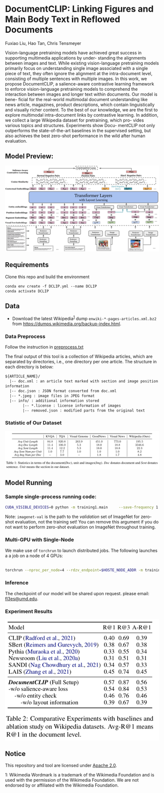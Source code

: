# DocumentCLIP: Linking Figures and Main Body Text in Reflowed Documents
Fuxiao Liu, Hao Tan, Chris Tensmeyer

Vision-language pretraining models have achieved great
success in supporting multimedia applications by under-
standing the alignments between images and text. While
existing vision-language pretraining models primarily focus
on understanding single image associated with a single piece
of text, they often ignore the alignment at the intra-document
level, consisting of multiple sentences with multiple images.
In this work, we propose DocumentCLIP, a salience-aware
contrastive learning framework to enforce vision-language
pretraining models to comprehend the interaction between
images and longer text within documents. Our model is bene-
ficial for the real-world multimodal document understanding
like news article, magazines, product descriptions, which
contain linguistically and visually richer content. To the
best of our knowledge, we are the first to explore multimodal
intra-document links by contrastive learning. In addition, we
collect a large Wikipedia dataset for pretraining, which pro-
vides various topics and structures. Experiments show Docu-
mentCLIP not only outperforms the state-of-the-art baselines
in the supervised setting, but also achieves the best zero-shot
performance in the wild after human evaluation.

## Model Preview:
![DocumentCLIP Model!](./model.png)

## Requirements
Clone this repo and build the environment

```
conda env create -f DCLIP.yml --name DCLIP
conda activate DCLIP
```

## Data

- Download the latest Wikipedia<sup>[1](#footnote1)</sup> dump `enwiki-*-pages-articles.xml.bz2` from https://dumps.wikimedia.org/backup-index.html.

### Data Preprocess
Follow the instruction in [preprocess.txt](./Data/instruction.txt)

The final output of this tool is a collection of Wikipedia articles, which are separated by directories, i.e., one directory per one article. The structure in each directory is below:

```
${ARTICLE_NAME}/
  |-- doc.xml : an article text marked with section and image position information
  |-- doc.json : JSON format converted from doc.xml
  |-- *.jpeg : image files in JPEG format
  |-- info/ : additional information stored
        |-- *.license : license information of images
        |-- removed.json : modified parts from the original text
``` 

### Statistic of Our Dataset
![DocumentCLIP dataset!](./statistic.png)

## Model Running

### Sample single-process running code:
```bash
CUDA_VISIBLE_DEVICES=0 python -m training1.main     --save-frequency 1     --zeroshot-frequency 1     --report-to tensorboard     --train-data="./data/validation_wiki.csv"      --val-data="./data/validation_wiki.csv"      --csv-img-key filepath     --csv-caption-key title     --warmup 10000     --batch-size=32     --lr=0.001    --wd=0.1     --epochs=30     --workers=8
```

Note: `imagenet-val` is the path to the *validation* set of ImageNet for zero-shot evaluation, not the training set!
You can remove this argument if you do not want to perform zero-shot evaluation on ImageNet throughout training. 

### Multi-GPU with Single-Node

We make use of `torchrun` to launch distributed jobs. The following launches a
a job on a node of 4 GPUs:

```bash
    
torchrun --nproc_per_node=4 --rdzv_endpoint=$HOSTE_NODE_ADDR -m training1.main \ --train-data="./data/validation_wiki.csv"      --val-data="./data/validation_wiki.csv"   --warmup 10000     --batch-size=64    --lr=0.001   --wd=0.1     --epochs=30     --workers=4
```
### Inference
The checkpoint of our model will be shared upon request. please email: fl3es@umd.edu.

### Experiment Results
![DocumentCLIP dataset!](./experiment.png)

## Notice
This repository and tool are licensed under [Apache 2.0](./LICENSE). 

<a name="footnote1">1</a>: Wikimedia Wordmark is a trademark of the Wikimedia Foundation and is used with the permission of the Wikimedia Foundation. We are not endorsed by or affiliated with the Wikimedia Foundation.
